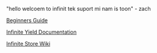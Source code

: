 "hello welcoem to infinit tek suport mi nam is toon" - zach

<a href="https://www.reddit.com/r/robloxhackers/comments/ok3hsg/beginners_exploit_guide">Beginners Guide</a>

<a href="https://github.com/EdgeIY/infiniteyield/wiki">Infinite Yield Documentation</a>

<a href="https://github.com/Infinite-Store/Infinite-Store/wiki">Infinite Store Wiki</a>
